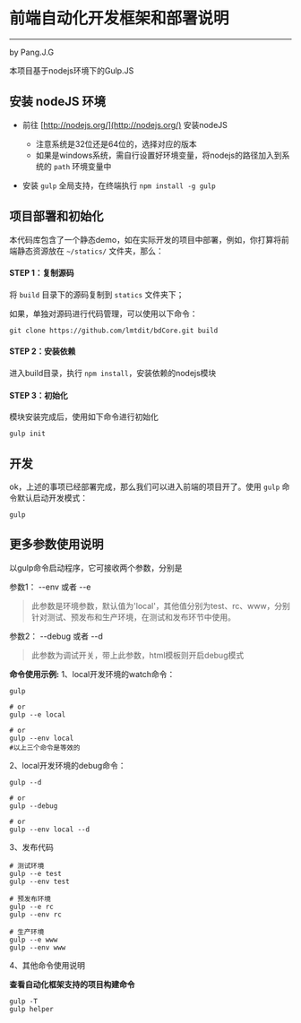 # 前端自动化开发框架和部署说明

--------------------------
by Pang.J.G

本项目基于nodejs环境下的Gulp.JS


## 安装 nodeJS 环境

* 前往 [http://nodejs.org/](http://nodejs.org/) 安装nodeJS
   - 注意系统是32位还是64位的，选择对应的版本
   - 如果是windows系统，需自行设置好环境变量，将nodejs的路径加入到系统的 `path` 环境变量中

* 安装 `gulp` 全局支持，在终端执行 `npm install -g gulp`

## 项目部署和初始化

本代码库包含了一个静态demo，如在实际开发的项目中部署，例如，你打算将前端静态资源放在 `~/statics/` 文件夹，那么：

#### STEP 1：复制源码

将 `build` 目录下的源码复制到 `statics` 文件夹下；

如果，单独对源码进行代码管理，可以使用以下命令：

```
git clone https://github.com/lmtdit/bdCore.git build
```

#### STEP 2：安装依赖

进入build目录，执行 `npm install`，安装依赖的nodejs模块

#### STEP 3：初始化

模块安装完成后，使用如下命令进行初始化

```
gulp init
```


## 开发

ok，上述的事项已经部署完成，那么我们可以进入前端的项目开了。使用 `gulp` 命令默认启动开发模式：

```
gulp
```

## 更多参数使用说明

以gulp命令启动程序，它可接收两个参数，分别是

参数1： --env 或者 --e
> 此参数是环境参数，默认值为'local'，其他值分别为test、rc、www，分别针对测试、预发布和生产环境，在测试和发布环节中使用。

参数2： --debug 或者 --d
> 此参数为调试开关，带上此参数，html模板则开启debug模式

**命令使用示例:**
1、local开发环境的watch命令：
```shell
gulp

# or
gulp --e local

# or
gulp --env local
#以上三个命令是等效的
```

2、local开发环境的debug命令：
```shell
gulp --d

# or
gulp --debug

# or
gulp --env local --d
```

3、发布代码
```
# 测试环境
gulp --e test
gulp --env test

# 预发布环境
gulp --e rc
gulp --env rc

# 生产环境
gulp --e www
gulp --env www
```

4、其他命令使用说明

**查看自动化框架支持的项目构建命令**
```
gulp -T
gulp helper
```

